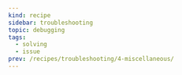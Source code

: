 ```yaml
---
kind: recipe
sidebar: troubleshooting
topic: debugging
tags:
  - solving
  - issue
prev: /recipes/troubleshooting/4-miscellaneous/
---
```

